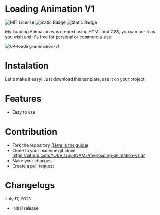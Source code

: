 # Loading Animation V1

![MIT License](https://img.shields.io/badge/Author-S1mon009-blue.svg) ![Static Badge](https://img.shields.io/badge/HTML-html?logo=html5&labelColor=%23595959&color=%23E34F26)
 ![Static Badge](https://img.shields.io/badge/CSS-js?logo=css3&labelColor=%23595959&color=%231572B6) 

My Loading Animation was created using HTML and CSS, you can use it as you wish and it's free for personal or commercial use.

![04-loading-animation-v1](https://github.com/S1mon009/HTML-CSS-Bootstrap/assets/105738321/de5888f8-6918-48a7-85a1-f693761c3f94)

# Instalation
Let's make it easy! Just download this template, use it on your project.

# Features
- Easy to use

# Contribution
- Fork the repository [(Here is the guide)](https://docs.github.com/en/get-started/quickstart/fork-a-repo)
- Clone to your machine git clone https://github.com/YOUR_USERNAME/my-loading-animation-v1.git
- Make your changes
- Create a pull request

# Changelogs
July 17, 2023
* Initial release
